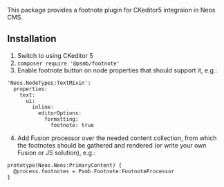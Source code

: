 This package provides a footnote plugin for CKeditor5 integraion in Neos CMS.

## Installation

1. Switch to using CKeditor 5
2. `composer require '@psmb/footnote'`
3. Enable footnote button on node properties that should support it, e.g.:

```
'Neos.NodeTypes:TextMixin':
  properties:
    text:
      ui:
        inline:
          editorOptions:
            formatting:
              footnote: true
```

4. Add Fusion processor over the needed content collection, from which the footnotes should be gathered and rendered (or write your own Fusion or JS solution), e.g.:

```
prototype(Neos.Neos:PrimaryContent) {
  @process.footnotes = Psmb.Footnote:FootnoteProcessor
}
```
